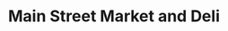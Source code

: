---
title: "Main Street Market and Deli"
url: /riddle/main-street-market-and-deli/
shop: convenience
---